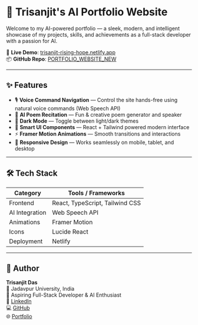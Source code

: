 # 💼 Trisanjit's AI Portfolio Website

Welcome to my AI-powered portfolio — a sleek, modern, and intelligent showcase of my projects, skills, and achievements as a full-stack developer with a passion for AI.

🔗 **Live Demo**: [trisanjit-rising-hope.netlify.app](https://trisanjit-rising-hope.netlify.app)  
📦 **GitHub Repo**: [PORTFOLIO_WEBSITE_NEW](https://github.com/TrisanjitrisingSD/PORTFOLIO_WEBSITE_NEW)

---

## ✨ Features

- 🎙️ **Voice Command Navigation** — Control the site hands-free using natural voice commands (Web Speech API)
- 📜 **AI Poem Recitation** — Fun & creative poem generator and speaker
- 🌙 **Dark Mode** — Toggle between light/dark themes
- 🧠 **Smart UI Components** — React + Tailwind powered modern interface
- ⚡ **Framer Motion Animations** — Smooth transitions and interactions
- 📱 **Responsive Design** — Works seamlessly on mobile, tablet, and desktop

---

## 🛠️ Tech Stack

| Category         | Tools / Frameworks                     |
|------------------|----------------------------------------|
| Frontend         | React, TypeScript, Tailwind CSS        |
| AI Integration   | Web Speech API                         |
| Animations       | Framer Motion                          |
| Icons            | Lucide React                           |
| Deployment       | Netlify                                |

---

## 👤 Author

**Trisanjit Das**  
📍 Jadavpur University, India  
💼 Aspiring Full-Stack Developer & AI Enthusiast  
🔗 [LinkedIn](https://www.linkedin.com/in/TrisanjitrisingSD)  
💻 [GitHub](https://github.com/TrisanjitrisingSD)  
🌐 [Portfolio](https://trisanjit-rising-hope.netlify.app)